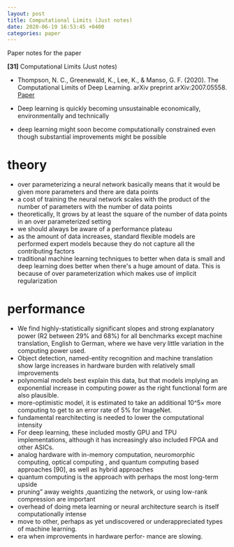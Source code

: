 ```yaml
---
layout: post
title: Computational Limits (Just notes)
date: 2020-06-19 16:53:45 +0400
categories: paper
---
```

Paper notes for the paper

**[31]** Computational Limits (Just notes)
- Thompson, N. C., Greenewald, K., Lee, K., & Manso, G. F. (2020). The Computational Limits of Deep Learning. arXiv preprint arXiv:2007.05558. [Paper](https://arxiv.org/pdf/2007.05558)

- Deep learning is quickly becoming unsustainable economically, environmentally and technically
- deep learning might soon become computationally constrained even though substantial improvements might be possible

# theory
- over parameterizing a neural network basically means that it would be given more parameters and there are data points
- a cost of training the neural network scales with the product of the number of parameters with the number of data points
- theoretically, It grows by at least the square of the number of data points in an over parameterized setting
- we should always be aware of a performance plateau
- as the amount of data increases, standard flexible models are performed expert models because they do not capture all the contributing factors
- traditional machine learning techniques to better when data is small and deep learning does better when there's a huge amount of data. This is because of over parameterization which makes use of implicit regularization 

# performance

- We find highly-statistically significant slopes and strong explanatory power (R2 between 29% and 68%) for all benchmarks except machine translation, English to German, where we have very little variation in the computing power used. 
- Object detection, named-entity recognition and machine translation show large increases in hardware burden with relatively small improvements
- polynomial models best explain this data, but that models implying an exponential increase in computing power as the right functional form are also plausible.
- more-optimistic model, it is estimated to take an additional 10^5× more computing to get to an error rate of 5% for ImageNet.
- fundamental rearchitecting is needed to lower the computational intensity
- For deep learning, these included mostly GPU and TPU implementations, although it has increasingly also included FPGA and other ASICs.
- analog hardware with in-memory computation, neuromorphic computing, optical computing , and quantum computing based approaches [90], as well as hybrid approaches
- quantum computing is the approach with perhaps the most long-term upside
- pruning” away weights ,quantizing the network, or using low-rank compression are important 
- overhead of doing meta learning or neural architecture search is itself computationally intense
- move to other, perhaps as yet undiscovered or underappreciated types of machine learning.
-  era when improvements in hardware perfor- mance are slowing. 